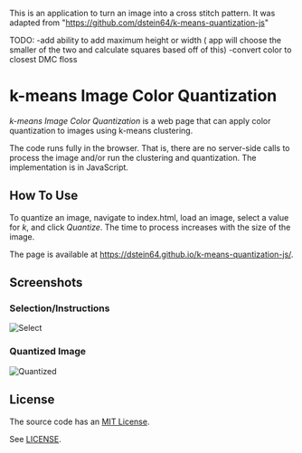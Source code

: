 This is an application to turn an image into a cross stitch pattern. It was adapted
from "https://github.com/dstein64/k-means-quantization-js"

TODO:
-add ability to add maximum height or width ( app will choose the smaller of the two
  and calculate squares based off of this)
-convert color to closest DMC floss


k-means Image Color Quantization
================================

*k-means Image Color Quantization* is a web page that can apply color
quantization to images using k-means clustering.

The code runs fully in the browser. That is, there are no server-side calls
to process the image and/or run the clustering and quantization. The
implementation is in JavaScript.

How To Use
----------

To quantize an image, navigate to index.html, load an image, select a value for
*k*, and click *Quantize*. The time to process increases with the size of the
image.

The page is available at
<https://dstein64.github.io/k-means-quantization-js/>.

Screenshots
-----------

### Selection/Instructions

![Select](screenshots/select.png)

### Quantized Image

![Quantized](screenshots/quantized.png)

License
-------

The source code has an [MIT License](https://en.wikipedia.org/wiki/MIT_License).

See [LICENSE](LICENSE).
